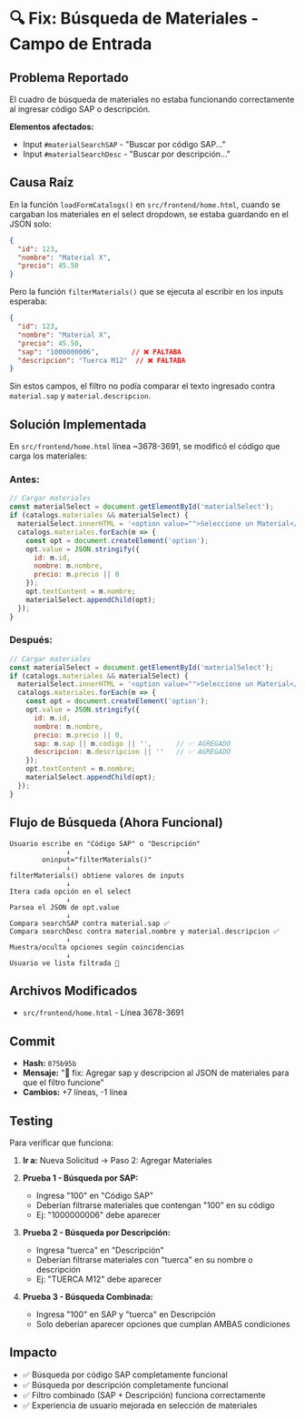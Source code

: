 # 🔍 Fix: Búsqueda de Materiales - Campo de Entrada

## Problema Reportado
El cuadro de búsqueda de materiales no estaba funcionando correctamente al ingresar código SAP o descripción.

**Elementos afectados:**
- Input `#materialSearchSAP` - "Buscar por código SAP..."
- Input `#materialSearchDesc` - "Buscar por descripción..."

## Causa Raíz
En la función `loadFormCatalogs()` en `src/frontend/home.html`, cuando se cargaban los materiales en el select dropdown, se estaba guardando en el JSON solo:
```json
{
  "id": 123,
  "nombre": "Material X",
  "precio": 45.50
}
```

Pero la función `filterMaterials()` que se ejecuta al escribir en los inputs esperaba:
```json
{
  "id": 123,
  "nombre": "Material X",
  "precio": 45.50,
  "sap": "1000000006",        // ❌ FALTABA
  "descripcion": "Tuerca M12"  // ❌ FALTABA
}
```

Sin estos campos, el filtro no podía comparar el texto ingresado contra `material.sap` y `material.descripcion`.

## Solución Implementada
En `src/frontend/home.html` línea ~3678-3691, se modificó el código que carga los materiales:

### Antes:
```javascript
// Cargar materiales
const materialSelect = document.getElementById('materialSelect');
if (catalogs.materiales && materialSelect) {
  materialSelect.innerHTML = '<option value="">Seleccione un Material</option>';
  catalogs.materiales.forEach(m => {
    const opt = document.createElement('option');
    opt.value = JSON.stringify({ 
      id: m.id, 
      nombre: m.nombre, 
      precio: m.precio || 0 
    });
    opt.textContent = m.nombre;
    materialSelect.appendChild(opt);
  });
}
```

### Después:
```javascript
// Cargar materiales
const materialSelect = document.getElementById('materialSelect');
if (catalogs.materiales && materialSelect) {
  materialSelect.innerHTML = '<option value="">Seleccione un Material</option>';
  catalogs.materiales.forEach(m => {
    const opt = document.createElement('option');
    opt.value = JSON.stringify({ 
      id: m.id, 
      nombre: m.nombre, 
      precio: m.precio || 0,
      sap: m.sap || m.codigo || '',      // ✅ AGREGADO
      descripcion: m.descripcion || ''   // ✅ AGREGADO
    });
    opt.textContent = m.nombre;
    materialSelect.appendChild(opt);
  });
}
```

## Flujo de Búsqueda (Ahora Funcional)

```
Usuario escribe en "Código SAP" o "Descripción"
              ↓
        oninput="filterMaterials()"
              ↓
filterMaterials() obtiene valores de inputs
              ↓
Itera cada opción en el select
              ↓
Parsea el JSON de opt.value
              ↓
Compara searchSAP contra material.sap ✅
Compara searchDesc contra material.nombre y material.descripcion ✅
              ↓
Muestra/oculta opciones según coincidencias
              ↓
Usuario ve lista filtrada 🎯
```

## Archivos Modificados
- `src/frontend/home.html` - Línea 3678-3691

## Commit
- **Hash:** `075b95b`
- **Mensaje:** "🔧 fix: Agregar sap y descripcion al JSON de materiales para que el filtro funcione"
- **Cambios:** +7 líneas, -1 línea

## Testing
Para verificar que funciona:

1. **Ir a:** Nueva Solicitud → Paso 2: Agregar Materiales
2. **Prueba 1 - Búsqueda por SAP:**
   - Ingresa "100" en "Código SAP"
   - Deberían filtrarse materiales que contengan "100" en su código
   - Ej: "1000000006" debe aparecer

3. **Prueba 2 - Búsqueda por Descripción:**
   - Ingresa "tuerca" en "Descripción"
   - Deberían filtrarse materiales con "tuerca" en su nombre o descripción
   - Ej: "TUERCA M12" debe aparecer

4. **Prueba 3 - Búsqueda Combinada:**
   - Ingresa "100" en SAP y "tuerca" en Descripción
   - Solo deberían aparecer opciones que cumplan AMBAS condiciones

## Impacto
- ✅ Búsqueda por código SAP completamente funcional
- ✅ Búsqueda por descripción completamente funcional
- ✅ Filtro combinado (SAP + Descripción) funciona correctamente
- ✅ Experiencia de usuario mejorada en selección de materiales
